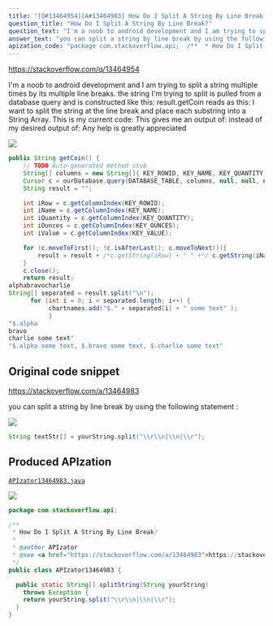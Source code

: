 ```yaml
---
title: "[Q#13464954][A#13464983] How Do I Split A String By Line Break?"
question_title: "How Do I Split A String By Line Break?"
question_text: "I'm a noob to android development and I am trying to split a string multiple times by its multiple line breaks.  the string I'm trying to split is pulled from a database query and is constructed like this: result.getCoin reads as this: I want to split the string at the line break and place each substring into a String Array. This is my current code: This gives me an output of: instead of my desired output of: Any help is greatly appreciated"
answer_text: "you can split a string by line break by using the following statement :"
apization_code: "package com.stackoverflow.api;  /**  * How Do I Split A String By Line Break?  *  * @author APIzator  * @see <a href=\"https://stackoverflow.com/a/13464983\">https://stackoverflow.com/a/13464983</a>  */ public class APIzator13464983 {    public static String[] splitString(String yourString)     throws Exception {     return yourString.split(\"\\\\r\\\\n|\\\\n|\\\\r\");   } }"
---
```


https://stackoverflow.com/q/13464954

I&#x27;m a noob to android development and I am trying to split a string multiple times by its multiple line breaks.  the string I&#x27;m trying to split is pulled from a database query and is constructed like this:
result.getCoin reads as this:
I want to split the string at the line break and place each substring into a String Array. This is my current code:
This gives me an output of:
instead of my desired output of:
Any help is greatly appreciated


<div class="code-logo"><img src="/stackoverflow.png" /></div>

```java
public String getCoin() {
    // TODO Auto-generated method stub
    String[] columns = new String[]{ KEY_ROWID, KEY_NAME, KEY_QUANTITY, KEY_OUNCES, KEY_VALUE };
    Cursor c = ourDatabase.query(DATABASE_TABLE, columns, null, null, null, null, null);
    String result = "";

    int iRow = c.getColumnIndex(KEY_ROWID);
    int iName = c.getColumnIndex(KEY_NAME);
    int iQuantity = c.getColumnIndex(KEY_QUANTITY);
    int iOunces = c.getColumnIndex(KEY_OUNCES);
    int iValue = c.getColumnIndex(KEY_VALUE);

    for (c.moveToFirst(); !c.isAfterLast(); c.moveToNext()){
        result = result + /*c.getString(iRow) + " " +*/ c.getString(iName).substring(0, Math.min(18, c.getString(iName).length())) + "\n";
    }
    c.close();
    return result;
alphabravocharlie
String[] separated = result.split("\n");
      for (int i = 0; i < separated.length; i++) {
           chartnames.add("$." + separated[i] + " some text" ); 
           }
"$.alpha
bravo
charlie some text"
"$.alpha some text, $.bravo some text, $.charlie some text"
```


## Original code snippet

https://stackoverflow.com/a/13464983

you can split a string by line break by using the following statement :

<div class="code-logo"><img src="/stackoverflow.png" /></div>

```java
String textStr[] = yourString.split("\\r\\n|\\n|\\r");
```

## Produced APIzation

[`APIzator13464983.java`](https://github.com/pasqualesalza/apization-temp-data/raw/master/search/APIzator13464983.java)

<div class="code-logo"><img src="/apizator.png" /></div>

```java
package com.stackoverflow.api;

/**
 * How Do I Split A String By Line Break?
 *
 * @author APIzator
 * @see <a href="https://stackoverflow.com/a/13464983">https://stackoverflow.com/a/13464983</a>
 */
public class APIzator13464983 {

  public static String[] splitString(String yourString)
    throws Exception {
    return yourString.split("\\r\\n|\\n|\\r");
  }
}

```